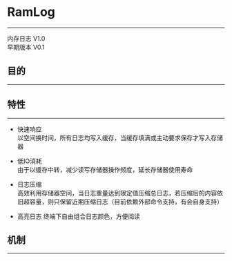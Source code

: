 # RamLog
--------

内存日志 V1.0  
早期版本 V0.1

## 目的
------


## 特性
-------

- 快速响应  
以空间换时间，所有日志均写入缓存，当缓存填满或主动要求保存才写入存储器

- 低IO消耗  
由于以缓存中转，减少读写存储器操作频度，延长存储器使用寿命

- 日志压缩  
高效利用存储器空间，当日志重量达到限定值压缩总日志，若压缩后的内容依旧超容量，则只保留近期压缩日志（目前依赖外部命令支持，有会自身支持）

- 高亮日志
终端下自由组合日志颜色，方便阅读


## 机制
-------
